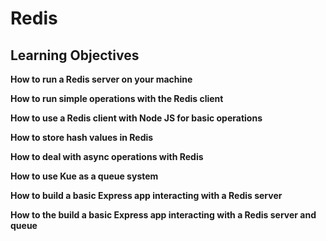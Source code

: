 # Redis

## Learning Objectives
**How to run a Redis server on your machine**

**How to run simple operations with the Redis client**

**How to use a Redis client with Node JS for basic operations**

**How to store hash values in Redis**

**How to deal with async operations with Redis**

**How to use Kue as a queue system**

**How to build a basic Express app interacting with a Redis server**

**How to the build a basic Express app interacting with a Redis server and queue**
